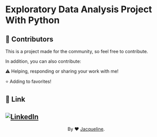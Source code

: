 # Exploratory Data Analysis Project With Python


 ## <a name="contributors"> 💬 Contributors</a>

This is a project made for the community, so feel free to contribute.
 
In addition, you can also contribute:
 
⚠️ Helping, responding or sharing your work with me! 

⭐ Adding to favorites!



## <a name="link">🔗 Link</a>


[![LinkedIn](https://img.shields.io/badge/LinkedIn-000?style=for-the-badge&logo=LinkedIn&logoColor=30A3DC)](https://www.linkedin.com/in/jacqueline-ribeiro-743876247/)
---


<div align="center">By ❤️ <a href="https://github.com/jacquelinepalumbo">Jacqueline</a>.</div>
